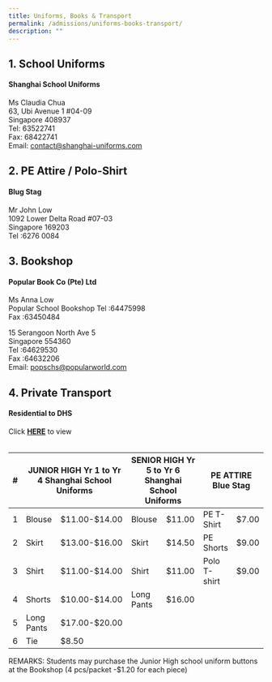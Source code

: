 ```yaml
---
title: Uniforms, Books & Transport
permalink: /admissions/uniforms-books-transport/
description: ""
---
```

## **1. School Uniforms**
#### **Shanghai School Uniforms**

Ms Claudia Chua  
63, Ubi Avenue 1 #04-09  
Singapore 408937  
Tel: 63522741  
Fax: 68422741  
Email: [contact@shanghai-uniforms.com](mailto:Email:%20contact@shanghai-uniforms.com)

## **2. PE Attire / Polo-Shirt**
#### **Blug Stag**

Mr John Low  
1092 Lower Delta Road #07-03  
Singapore 169203  
Tel :6276 0084

## **3. Bookshop**

#### **Popular Book Co (Pte) Ltd**

Ms Anna Low  
Popular School Bookshop Tel :64475998  
Fax :63450484 

15 Serangoon North Ave 5  
Singapore 554360  
Tel :64629530  
Fax :64632206  
Email: [popschs@popularworld.com](mailto:popschs@popularworld.com)

## **4. Private Transport**

#### **Residential to DHS**
Click **[HERE](/files/Private-Bus-Transport_2022.pdf)** to view
<br><br>
<table><thead><tr><th>#</th><th colspan="2">JUNIOR HIGH Yr 1 to Yr 4 Shanghai School Uniforms</th><th colspan="2">SENIOR HIGH Yr 5 to Yr 6 Shanghai School Uniforms</th><th colspan="2">PE ATTIRE<br>Blue Stag</th></tr></thead><tbody><tr><td>1</td><td>Blouse</td><td>$11.00-$14.00</td><td>Blouse</td><td>$11.00</td><td>PE T-Shirt</td><td>$7.00</td></tr><tr><td>2</td><td>Skirt</td><td>$13.00-$16.00</td><td>Skirt</td><td>$14.50</td><td>PE Shorts</td><td>$9.00</td></tr><tr><td>3</td><td>Shirt</td><td>$11.00-$14.00</td><td>Shirt</td><td>$11.00</td><td>Polo T-shirt</td><td>$9.00</td></tr><tr><td>4</td><td>Shorts</td><td>$10.00-$14.00</td><td>Long Pants</td><td>$16.00</td><td></td><td></td></tr><tr><td>5</td><td>Long Pants</td><td>$17.00-$20.00</td><td></td><td></td><td></td><td></td></tr><tr><td>6</td><td>Tie</td><td>$8.50</td><td></td><td></td><td></td><td></td></tr></tbody></table>

REMARKS: Students may purchase the Junior High school uniform buttons at the Bookshop (4 pcs/packet -$1.20 for each piece)